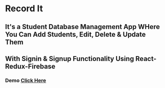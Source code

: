 # Record It

## It's a Student Database Management App WHere You Can Add Students, Edit, Delete & Update Them
## With Signin & Signup Functionality Using React-Redux-Firebase


### Demo [Click Here](https://students-database.netlify.app/)
